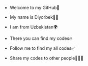 - Welcome to my GitHub👋

- My name is Diyorbek🙋‍♂️

- I am from Uzbekistan🌍
  
- There you can find my codes🔥

- Follow me to find my all codes✅

- Share my codes to other people🧑‍🤝‍🧑
  
